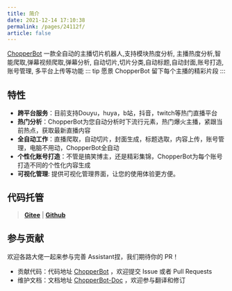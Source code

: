 ```yaml
---
title: 简介
date: 2021-12-14 17:10:38
permalink: /pages/24112f/
article: false
---
```


[ChopperBot](https://github.com/969025903/ChopperBot) 一款全自动的主播切片机器人,支持模块热度分析, 主播热度分析,智能爬取,弹幕视频爬取,弹幕分析, 自动切片,切片分类,自动标题,自动封面,账号打造,账号管理, 多平台上传等功能
::: tip 愿景
ChopperBot 留下每个主播的精彩片段
:::

<style>
  .demo{
    padding: 1rem 1.5rem;
    border: 1px solid #ddd;
    border-radius: 4px;
  }
</style>

## 特性
- **跨平台服务**：目前支持Douyu，huya，b站，抖音，twitch等热门直播平台
- **热门分析**：ChopperBot为您自动分析时下流行元素，热门爆火主播，紧跟当前热点，获取最新直播内容
- **全自动工作**：直播爬取，自动切片，封面生成，标题选取，内容上传，账号管理，电脑不用动，ChopperBot全自动
- **个性化账号打造**：不管是搞笑博主，还是精彩集锦，ChopperBot为每个账号打造不同的个性化内容生成
- **可视化管理**: 提供可视化管理界面，让您的使用体验更方便。


## 代码托管

> **[Gitee](https://gitee.com/sbg-genius/ChopperBot)** | **[Github](https://github.com/969025903/ChopperBot)**

## 参与贡献

欢迎各路大佬一起来参与完善 Assistant捏，我们期待你的 PR！

- 贡献代码：代码地址 [ChopperBot](https://github.com/969025903/ChopperBot) ，欢迎提交 Issue 或者 Pull Requests
- 维护文档：文档地址 [ChopperBot-Doc](https://github.com/969025903/ChopperBot-Doc) ，欢迎参与翻译和修订

